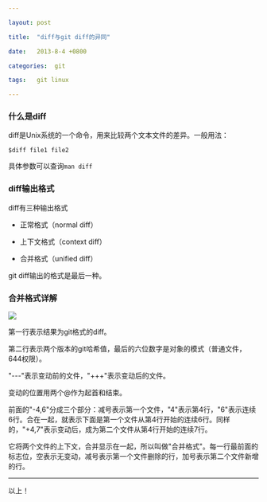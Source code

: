 ```yaml
---

layout: post

title:  "diff与git diff的异同"

date:   2013-8-4 +0800

categories:  git

tags:   git linux

---
```


### 什么是diff

diff是Unix系统的一个命令，用来比较两个文本文件的差异。一般用法：

	$diff file1 file2

具体参数可以查询```man diff ```

### diff输出格式

diff有三种输出格式

- 正常格式（normal diff）

- 上下文格式（context diff）

- 合并格式（unified diff）

git diff输出的格式是最后一种。

### 合并格式详解

![](https://ws1.sinaimg.cn/large/692c25ffgy1fr0tmacf8yj20ao05oq2z.jpg)

第一行表示结果为git格式的diff。

第二行表示两个版本的git哈希值，最后的六位数字是对象的模式（普通文件，644权限）。

"---"表示变动前的文件，"+++"表示变动后的文件。

变动的位置用两个@作为起首和结束。

前面的"-4,6"分成三个部分：减号表示第一个文件，"4"表示第4行，"6"表示连续6行。合在一起，就表示下面是第一个文件从第4行开始的连续6行。同样的，"+4,7"表示变动后，成为第二个文件从第4行开始的连续7行。

它将两个文件的上下文，合并显示在一起，所以叫做"合并格式"。每一行最前面的标志位，空表示无变动，减号表示第一个文件删除的行，加号表示第二个文件新增的行。

----
以上！
